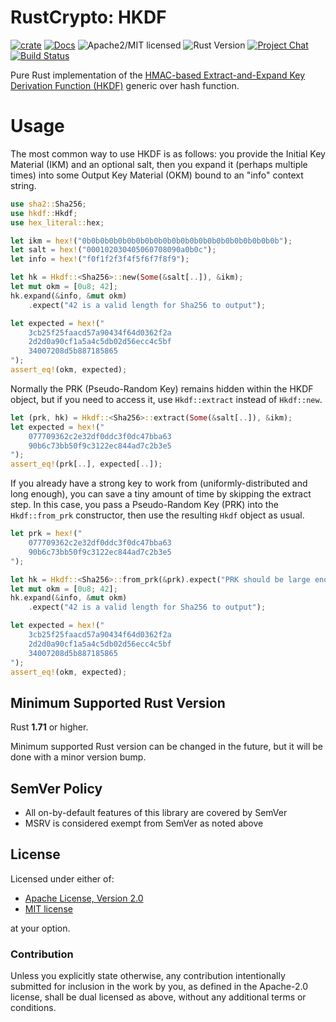 # RustCrypto: HKDF

[![crate][crate-image]][crate-link]
[![Docs][docs-image]][docs-link]
![Apache2/MIT licensed][license-image]
![Rust Version][rustc-image]
[![Project Chat][chat-image]][chat-link]
[![Build Status][build-image]][build-link]

Pure Rust implementation of the [HMAC-based Extract-and-Expand Key Derivation Function (HKDF)](https://tools.ietf.org/html/rfc5869) generic over hash function.

# Usage

The most common way to use HKDF is as follows: you provide the Initial Key Material (IKM) and an optional salt, then you expand it (perhaps multiple times) into some Output Key Material (OKM) bound to an "info" context string.

```rust
use sha2::Sha256;
use hkdf::Hkdf;
use hex_literal::hex;

let ikm = hex!("0b0b0b0b0b0b0b0b0b0b0b0b0b0b0b0b0b0b0b0b0b0b");
let salt = hex!("000102030405060708090a0b0c");
let info = hex!("f0f1f2f3f4f5f6f7f8f9");

let hk = Hkdf::<Sha256>::new(Some(&salt[..]), &ikm);
let mut okm = [0u8; 42];
hk.expand(&info, &mut okm)
    .expect("42 is a valid length for Sha256 to output");

let expected = hex!("
    3cb25f25faacd57a90434f64d0362f2a
    2d2d0a90cf1a5a4c5db02d56ecc4c5bf
    34007208d5b887185865
");
assert_eq!(okm, expected);
```

Normally the PRK (Pseudo-Random Key) remains hidden within the HKDF object, but if you need to access it, use `Hkdf::extract` instead of `Hkdf::new`.

```rust
let (prk, hk) = Hkdf::<Sha256>::extract(Some(&salt[..]), &ikm);
let expected = hex!("
    077709362c2e32df0ddc3f0dc47bba63
    90b6c73bb50f9c3122ec844ad7c2b3e5
");
assert_eq!(prk[..], expected[..]);
```

If you already have a strong key to work from (uniformly-distributed and
long enough), you can save a tiny amount of time by skipping the extract
step. In this case, you pass a Pseudo-Random Key (PRK) into the
`Hkdf::from_prk` constructor, then use the resulting `Hkdf` object
as usual.

```rust
let prk = hex!("
    077709362c2e32df0ddc3f0dc47bba63
    90b6c73bb50f9c3122ec844ad7c2b3e5
");

let hk = Hkdf::<Sha256>::from_prk(&prk).expect("PRK should be large enough");
let mut okm = [0u8; 42];
hk.expand(&info, &mut okm)
    .expect("42 is a valid length for Sha256 to output");

let expected = hex!("
    3cb25f25faacd57a90434f64d0362f2a
    2d2d0a90cf1a5a4c5db02d56ecc4c5bf
    34007208d5b887185865
");
assert_eq!(okm, expected);
```

## Minimum Supported Rust Version

Rust **1.71** or higher.

Minimum supported Rust version can be changed in the future, but it will be
done with a minor version bump.

## SemVer Policy

- All on-by-default features of this library are covered by SemVer
- MSRV is considered exempt from SemVer as noted above

## License

Licensed under either of:

* [Apache License, Version 2.0](http://www.apache.org/licenses/LICENSE-2.0)
* [MIT license](http://opensource.org/licenses/MIT)

at your option.

### Contribution

Unless you explicitly state otherwise, any contribution intentionally submitted
for inclusion in the work by you, as defined in the Apache-2.0 license, shall be
dual licensed as above, without any additional terms or conditions.

[//]: # (badges)

[crate-image]: https://img.shields.io/crates/v/hkdf.svg
[crate-link]: https://crates.io/crates/hkdf
[docs-image]: https://docs.rs/hkdf/badge.svg
[docs-link]: https://docs.rs/hkdf/
[license-image]: https://img.shields.io/badge/license-Apache2.0/MIT-blue.svg
[rustc-image]: https://img.shields.io/badge/rustc-1.71+-blue.svg
[chat-image]: https://img.shields.io/badge/zulip-join_chat-blue.svg
[chat-link]: https://rustcrypto.zulipchat.com/#narrow/stream/260043-KDFs
[build-image]: https://github.com/RustCrypto/KDFs/workflows/hkdf/badge.svg?branch=master&event=push
[build-link]: https://github.com/RustCrypto/KDFs/actions?query=workflow:hkdf
